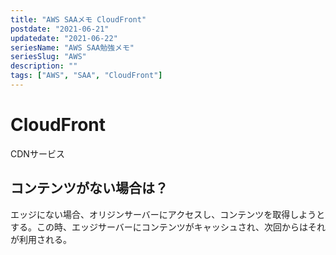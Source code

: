 ```yaml
---
title: "AWS SAAメモ CloudFront"
postdate: "2021-06-21"
updatedate: "2021-06-22"
seriesName: "AWS SAA勉強メモ"
seriesSlug: "AWS"
description: ""
tags: ["AWS", "SAA", "CloudFront"]
---
```


# CloudFront

CDNサービス

## コンテンツがない場合は？

エッジにない場合、オリジンサーバーにアクセスし、コンテンツを取得しようとする。この時、エッジサーバーにコンテンツがキャッシュされ、次回からはそれが利用される。